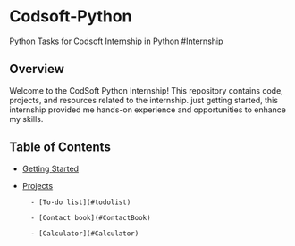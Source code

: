 # Codsoft-Python
Python Tasks for Codsoft Internship in Python
#Internship

## Overview
Welcome to the CodSoft Python Internship! This repository contains code, projects, and resources related to the internship. just getting started, this internship provided me hands-on experience and opportunities to enhance my skills.

## Table of Contents
- [Getting Started](#getting-started)
- [Projects](#projects)
  
        - [To-do list](#todolist)
  
        - [Contact book](#ContactBook)
  
        - [Calculator](#Calculator)




